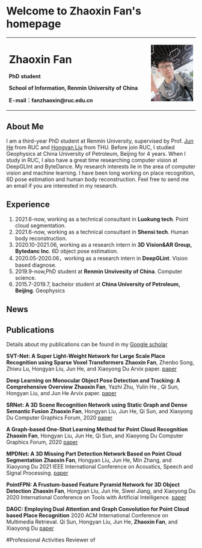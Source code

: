# Welcome to Zhaoxin Fan's homepage


<table border="0">
  <tr>
    <td width="75%">
      <h1>Zhaoxin Fan </h1>
      <p><b>PhD student</b></p>
      <p><b>School of Information, Renmin University of China</b></p>
      <p><b>E-mail：fanzhaoxin@ruc.edu.cn</b></p>
    </td>
    <td width="25%">
      <img src="/zhaoxinfan.jpg" width="100%">     
    </td>
  </tr>
</table>


## About Me
I am a third-year PhD student at Renmin University, supervised by Prof.  [Jun He](http://info.ruc.edu.cn/academic_professor.php?teacher_id=58) from RUC and [Hongyan Liu](http://www.sem.tsinghua.edu.cn/en/liuhy) from THU. Before join RUC, I studied Geophysics at China University of Petroleum, Beijing for 4 years. When I study in RUC, I also have a great time researching computer vision at DeepGLInt and ByteDance.  My research interests lie in the area of computer vision and machine learning. I have been long working on place recognition, 6D pose estimation and human body reconstruction. Feel free to send me an email if you are interested in my research.

## Experience
1. 2021.6-now, working as a technical consultant in **Luokung tech**. Point cloud segmentation.
2. 2021.6-now, working as a technical consultant in **Shensi tech**. Human body reconstruction.
3. 2020.10-2021.06, working as a research intern in **3D Vision&AR Group, Bytedanc Inc**.  6D object pose estimation.
4. 2020.05-2020.06，working as a research intern in **DeepGLint**. Vision based diagnose.
5. 2019.9-now,PhD student at **Renmin Unvivesity of China**. Computer science.
6. 2015.7-2019.7, bachelor student at  **China University of Petroleum, Beijing**. Geophysics

## News

## Publications
Details about my publications can be found in my [Google scholar](https://scholar.google.com/citations?hl=zh-CN&user=JHvyYDQAAAAJ)

**SVT-Net: A Super Light-Weight Network for Large Scale Place Recognition using Sparse Voxel Transformers**
**Zhaoxin Fan**, Zhenbo Song, Zhiwu Lu, Hongyan Liu, Jun He, and Xiaoyong Du
Arvix paper.
[paper](https://arxiv.org/pdf/2105.00149.pdf)

**Deep Learning on Monocular Object Pose Detection and Tracking: A Comprehensive Overview**
**Zhaoxin Fan**, Yazhi Zhu, Yulin He , Qi Sun, Hongyan Liu, and Jun He
Arvix paper. 
[paper](https://arxiv.org/pdf/2105.14291.pdf)

**SRNet: A 3D Scene Recognition Network using Static Graph and Dense Semantic Fusion**
**Zhaoxin Fan**, Hongyan Liu, Jun He, Qi Sun, and Xiaoyong Du
Computer Graphics Forum, 2020
[paper](https://onlinelibrary.wiley.com/doi/abs/10.1111/cgf.14146)


**A Graph‐based One‐Shot Learning Method for Point Cloud Recognition**
**Zhaoxin Fan**, Hongyan Liu, Jun He, Qi Sun, and Xiaoyong Du
Computer Graphics Forum, 2020
[paper](https://onlinelibrary.wiley.com/doi/abs/10.1111/cgf.14147)

**MPDNet: A 3D Missing Part Detection Network Based on Point Cloud Segmentation**
**Zhaoxin Fan**, Hongyan Liu, Jun He, Min Zhang, and Xiaoyong Du
2021 IEEE International Conference on Acoustics, Speech and Signal Processing.
[paper](https://ieeexplore.ieee.org/abstract/document/9414867/)

**PointFPN: A Frustum-based Feature Pyramid Network for 3D Object Detection**
**Zhaoxin Fan**, Hongyan Liu, Jun He, Siwei Jiang, and Xiaoyong Du
2020 International Conference on Tools with Artificial Intelligence.
[paper](https://ieeexplore.ieee.org/abstract/document/9288277)

**DAGC: Employing Dual Attention and Graph Convolution for Point Cloud based Place Recognition**
2020 ACM International Conference on Multimedia Retrieval.
Qi Sun, Hongyan Liu, Jun He, **Zhaoxin Fan**, and Xiaoyong Du
[paper](https://dl.acm.org/doi/abs/10.1145/3372278.3390693)


#Professional Activities
Reviewer of 
